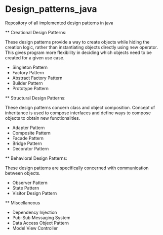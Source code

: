 # Design_patterns_java
Repository of all implemented design patterns in java

** Creational Design Patterns:

These design patterns provide a way to create objects while hiding the creation logic, rather than instantiating objects directly using new operator. This gives program more flexibility in deciding which objects need to be created for a given use case.

   * Singleton Pattern
   * Factory Pattern
   * Abstract Factory Pattern
   * Builder Pattern
   * Prototype Pattern
   
** Structural Design Patterns:

These design patterns concern class and object composition. Concept of inheritance is used to compose interfaces and define ways to compose objects to obtain new functionalities.

  * Adapter Pattern
  * Composite Pattern
  * Facade Pattern
  * Bridge Pattern
  * Decorator Pattern
  
** Behavioral Design Patterns:

These design patterns are specifically concerned with communication between objects.

  * Observer Pattern
  * State Pattern
  * Visitor Design Pattern
  
** Miscellaneous

  * Dependency Injection
  * Pub-Sub Messaging System
  * Data Access Object Pattern
  * Model View Controller
  
